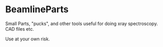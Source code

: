 # BeamlineParts
Small Parts, "pucks", and other tools useful for doing xray spectroscopy. CAD files etc.
 
 
Use at your own risk.
